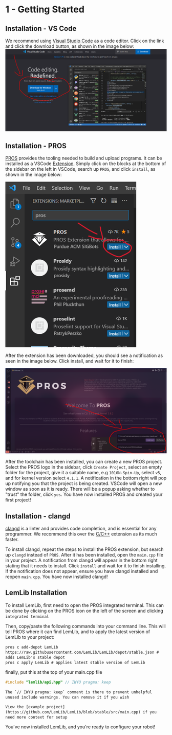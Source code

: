 # 1 - Getting Started

## Installation - VS Code

We recommend using [Visual Studio Code](https://code.visualstudio.com/) as a code editor. Click on the link and click the download button, as shown in the image below:
![vscode](../assets/1_getting_started/download-visual-studio-code.png)

## Installation - PROS

[PROS](https://pros.cs.purdue.edu/) provides the tooling needed to build and upload programs. It can be installed as a VSCode [Extension](https://marketplace.visualstudio.com/items?itemName=sigbots.pros). Simply click on the blocks at the bottom of the sidebar on the left in VSCode, search up `PROS`, and click `install`, as shown in the image below:

![pros](../assets/1_getting_started/install-pros.png)

After the extension has been downloaded, you should see a notification as seen in the image below. Click install, and wait for it to finish:

![pros-toolchain](../assets/1_getting_started/download-pros-toolchain.png)

After the toolchain has been installed, you can create a new PROS project. Select the PROS logo in the sidebar, click `Create Project`, select an empty folder for the project, give it a suitable name, e.g `1010N-Spin-Up`, select `v5`, and for kernel version select `4.1.1`. A notification in the bottom right will pop up notifying you that the project is being created. VSCode will open a new window as soon as it is ready. There will be a popup asking whether to "trust" the folder, click `yes`. You have now installed PROS and created your first project!

## Installation - clangd

[clangd](https://marketplace.visualstudio.com/items?itemName=llvm-vs-code-extensions.vscode-clangd) is a linter and provides code completion, and is essential for any programmer. We recommend this over the [C/C++](https://marketplace.visualstudio.com/items?itemName=ms-vscode.cpptools) extension as its much faster.

To install clangd, repeat the steps to install the PROS extension, but search up `clangd` instead of `PROS`. After it has been installed, open the `main.cpp` file in your project. A notification from clangd will appear in the bottom right stating that it needs to install. Click `install` and wait for it to finish installing. If the notification does not appear, ensure you have clangd installed and reopen `main.cpp`. You have now installed clangd!

## LemLib Installation

To install LemLib, first need to open the PROS integrated terminal. This can be done by clicking on the PROS icon on the left of the screen and clicking `integrated terminal`

Then, copy/paste the following commands into your command line. This will tell PROS where it can find LemLib, and to apply the latest version of LemLib to your project:
```
pros c add-depot LemLib https://raw.githubusercontent.com/LemLib/LemLib/depot/stable.json # adds LemLib's stable depot
pros c apply LemLib # applies latest stable version of LemLib
```

finally, put this at the top of your main.cpp file
```c++
#include "lemlib/api.hpp" // IWYU pragma: keep
```

```{note}
The `// IWYU pragma: keep` comment is there to prevent unhelpful unused include warnings. You can remove it if you wish
```

```{tip}
View the [example project](https://github.com/LemLib/LemLib/blob/stable/src/main.cpp) if you need more context for setup
```

You've now installed LemLib, and you're ready to configure your robot!
